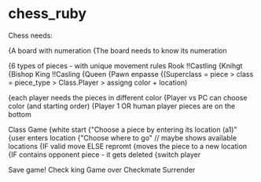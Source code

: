 # chess_ruby

Chess needs:

{A board with numeration
{The board needs to know its numeration

{6 types of pieces - with unique movement rules
Rook
    !!Castling
{Knihgt
{Bishop
King
    !!Casling
{Queen
{Pawn
    enpasse
{(Superclass = piece > class = piece_type > Class.Player > assigng color + location)

{each player needs the pieces in different color
{Player vs PC can choose color (and starting order)
{Player 1 OR human player pieces are on the bottom

Class Game
{white start
{"Choose a piece by entering its location (a1)"
{user enters location
{"Choose where to go" // maybe shows available locations
{IF valid move ELSE repromt
{moves the piece to a new location
{IF contains opponent piece - it gets deleted
{switch player

Save game!
Check king
Game over
    Checkmate
    Surrender
    

